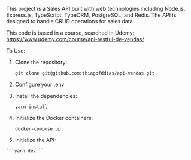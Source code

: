 This project is a Sales API built with web technologies including Node.js, Express.js, TypeScript, TypeORM, PostgreSQL, and Redis. The API is designed to handle CRUD operations for sales data.

This code is based in a course, searched in Udemy: https://www.udemy.com/course/api-restful-de-vendas/

To Use:
  1. Clone the repository:

     ```git clone git@github.com:thiagofddias/api-vendas.git```

  2. Configure your .env

  3. Install the dependencies:

      ```yarn install```
  
  4. Initialize the Docker containers:
     
      ```docker-compose up```

  6. Initialize the API:
      
    ```yarn dev```




